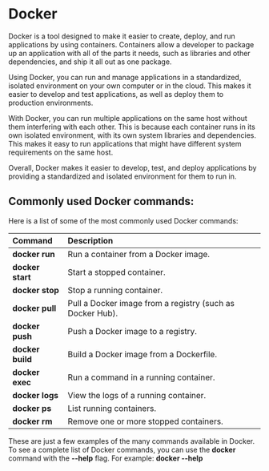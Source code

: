 # Docker

Docker is a tool designed to make it easier to create, deploy, and run applications by using containers. Containers allow a developer to package up an application with all of the parts it needs, such as libraries and other dependencies, and ship it all out as one package.

Using Docker, you can run and manage applications in a standardized, isolated environment on your own computer or in the cloud. This makes it easier to develop and test applications, as well as deploy them to production environments.

With Docker, you can run multiple applications on the same host without them interfering with each other. This is because each container runs in its own isolated environment, with its own system libraries and dependencies. This makes it easy to run applications that might have different system requirements on the same host.

Overall, Docker makes it easier to develop, test, and deploy applications by providing a standardized and isolated environment for them to run in.

## Commonly used Docker commands:

Here is a list of some of the most commonly used Docker commands:

|Command|Description| 
|:-|:-|
|**docker run**| Run a container from a Docker image.|
|**docker start**| Start a stopped container.|
|**docker stop**| Stop a running container.|
|**docker pull**| Pull a Docker image from a registry (such as Docker Hub).|
|**docker push**| Push a Docker image to a registry.|
|**docker build**| Build a Docker image from a Dockerfile.|
|**docker exec**| Run a command in a running container.|
|**docker logs**| View the logs of a running container.|
|**docker ps**| List running containers.|
|**docker rm**| Remove one or more stopped containers.|

These are just a few examples of the many commands available in Docker. To see a complete list of Docker commands, you can use the **docker** command with the **--help** flag. For example: **docker --help**
